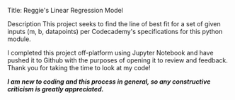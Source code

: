 Title: Reggie's Linear Regression Model

Description
This project seeks to find the line of best fit for a set of given inputs (m, b, datapoints) per Codecademy's specifications for this python module.  

I completed this project off-platform using Jupyter Notebook and have pushed it to Github with the purposes of opening it to review and feedback.  Thank you for taking the time to look at my code! 

***I am new to coding and this process in general, so any constructive criticism is greatly appreciated.***
